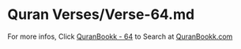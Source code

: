 # Quran Verses/Verse-64.md 

For more infos, Click [QuranBookk - 64](https://www.quranbookk.com/quran/search?q=64) to Search at [QuranBookk.com](http://quranbookk.com/)